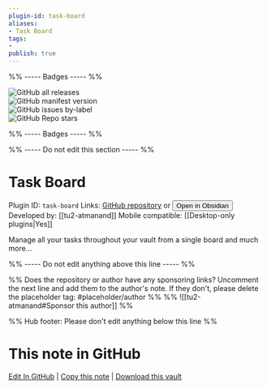 ```yaml
---
plugin-id: task-board
aliases:
- Task Board
tags: 
- 
publish: true
---
```


%% ----- Badges ----- %%

![GitHub all releases](https://img.shields.io/github/downloads/tu2-atmanand/Task-Board/total?color=573E7A&logo=github&style=for-the-badge)   
![GitHub manifest version](https://img.shields.io/github/manifest-json/v/tu2-atmanand/Task-Board?color=573E7A&logo=github&style=for-the-badge)   
![GitHub issues by-label](https://img.shields.io/github/issues/tu2-atmanand/Task-Board/help%20wanted?color=573E7A&logo=github&style=for-the-badge)   
![GitHub Repo stars](https://img.shields.io/github/stars/tu2-atmanand/Task-Board?color=573E7A&logo=github&style=for-the-badge)

%% ----- Badges ----- %%

%% ----- Do not edit this section ----- %%

# Task Board

Plugin ID: `task-board`
Links: [GitHub repository](https://github.com/tu2-atmanand/Task-Board) or [<button id=HH>Open in Obsidian</button>](obsidian://show-plugin?id=task-board)
Developed by: [[tu2-atmanand]]
Mobile compatible: [[Desktop-only plugins|Yes]]

Manage all your tasks throughout your vault from a single board and much more...

%% ----- Do not edit anything above this line ----- %% 

%% Does the repository or author have any sponsoring links? Uncomment the next line and add them to the author's note. If they don't, please delete the placeholder tag: #placeholder/author %%
%% ![[tu2-atmanand#Sponsor this author]] %%

%% Hub footer: Please don't edit anything below this line %%

# This note in GitHub

<span class="git-footer">[Edit In GitHub](https://github.dev/obsidian-community/obsidian-hub/blob/main/02%20-%20Community%20Expansions/02.05%20All%20Community%20Expansions/Plugins/task-board.md "git-hub-edit-note") | [Copy this note](https://raw.githubusercontent.com/obsidian-community/obsidian-hub/main/02%20-%20Community%20Expansions/02.05%20All%20Community%20Expansions/Plugins/task-board.md "git-hub-copy-note") | [Download this vault](https://github.com/obsidian-community/obsidian-hub/archive/refs/heads/main.zip "git-hub-download-vault") </span>
